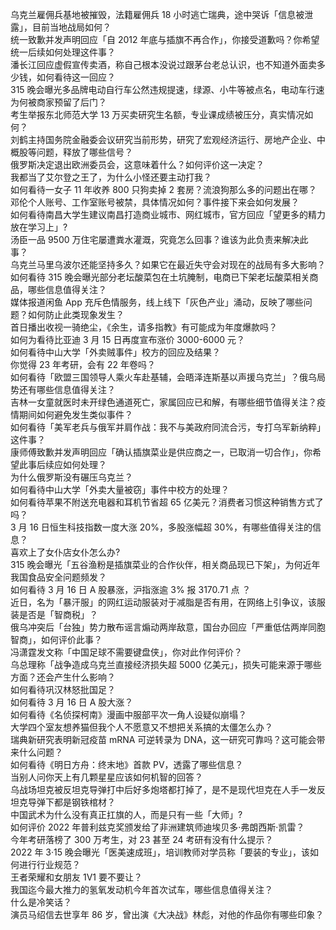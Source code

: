 乌克兰雇佣兵基地被摧毁，法籍雇佣兵 18 小时逃亡瑞典，途中哭诉「信息被泄露」，目前当地战局如何？  
统一致歉并发声明回应「自 2012 年底与插旗不再合作」，你接受道歉吗？你希望统一后续如何处理这件事？  
潘长江回应虚假宣传卖酒，称自己根本没说过跟茅台老总认识，也不知道外面卖多少钱，如何看待这一回应？  
315 晚会曝光多品牌电动自行车公然违规提速，绿源、小牛等被点名，电动车行速为何被商家预留了后门？  
考生举报东北师范大学 13 万买卖研究生名额，专业课成绩被压分，真实情况如何？  
刘鹤主持国务院金融委会议研究当前形势，研究了宏观经济运行、房地产企业、中概股等问题，释放了哪些信号？  
俄罗斯决定退出欧洲委员会，这意味着什么？如何评价这一决定？  
我都当了艾尔登之王了，为什么小怪还要主动打我？  
如何看待一女子 11 年收养 800 只狗卖掉 2 套房？流浪狗那么多的问题出在哪？  
邓伦个人账号、工作室账号被禁，具体情况如何？事件接下来会如何发展？  
如何看待南昌大学生建议南昌打造商业城市、网红城市，官方回应「望更多的精力放在学习上」?  
汤臣一品 9500 万住宅屡遭粪水灌溉，究竟怎么回事？谁该为此负责来解决此事？  
乌克兰马里乌波尔还能坚持多久？如果它在最近失守会对现在的战局有多大影响？  
如何看待 315 晚会曝光部分老坛酸菜包在土坑腌制，电商已下架老坛酸菜相关商品，哪些信息值得关注？  
媒体报道闲鱼 App 充斥色情服务，线上线下「灰色产业」涌动，反映了哪些问题？如何防止此类现象发生？  
首日播出收视一骑绝尘，《余生，请多指教》有可能成为年度爆款吗？  
如何为看待比亚迪 3 月 15 日再度宣布涨价 3000-6000 元？  
如何看待中山大学「外卖贼事件」校方的回应及结果？  
你觉得 23 年考研，会有 22 年卷吗？  
如何看待「欧盟三国领导人乘火车赴基辅，会晤泽连斯基以声援乌克兰」？俄乌局势还有哪些信息值得关注？  
吉林一女童就医时未开绿色通道死亡，家属回应已和解，有哪些细节值得关注？疫情期间如何避免发生类似事件？  
如何看待「美军老兵与俄军并肩作战：我不与美政府同流合污，专打乌军新纳粹」这件事？  
康师傅致歉并发声明回应「确认插旗菜业是供应商之一，已取消一切合作」，你希望此事后续应如何处理？  
为什么俄罗斯没有碾压乌克兰？  
如何看待中山大学「外卖大量被窃」事件中校方的处理？  
如何看待苹果不附送充电器和耳机节省超 65 亿美元？消费者习惯这种销售方式了吗？  
3 月 16 日恒生科技指数一度大涨 20%，多股涨幅超 30%，有哪些值得关注的信息？  
喜欢上了女仆店女仆怎么办?  
315 晚会曝光「五谷渔粉是插旗菜业的合作伙伴，相关商品现已下架」，为何近年我国食品安全问题频发？  
如何看待 3 月 16 日 A 股暴涨，沪指涨逾 3% 报 3170.71 点 ？  
近日，名为「暴汗服」的网红运动服装对于减脂是否有用，在网络上引争议，该服装是否是「智商税」？  
俄乌冲突后「台独」势力散布谣言煽动两岸敌意，国台办回应「严重低估两岸同胞智商」，如何评价此事？  
冯潇霆发文称「中国足球不需要键盘侠」，你对此作何评价？  
乌总理称「战争造成乌克兰直接经济损失超 5000 亿美元」，损失可能来源于哪些方面？还会产生什么影响？  
如何看待巩汉林怒批国足？  
如何看待 3 月 16 日 A 股大涨？  
如何看待《名侦探柯南》漫画中服部平次一角人设疑似崩塌？  
大学四个室友想养猫但我个人不愿意又不想把关系搞的太僵怎么办？  
瑞典新研究表明新冠疫苗 mRNA 可逆转录为 DNA，这一研究可靠吗？这可能会带来什么问题？  
如何看待《明日方舟：终末地》首款 PV，透露了哪些信息？  
当别人问你天上有几颗星星应该如何机智的回答？  
乌战场坦克被反坦克导弹打中后好多炮塔都打掉了，是不是现代坦克在人手一发反坦克导弹下都是钢铁棺材？  
中国武术为什么没有真正扛旗的人，而是只有一些「大师」?  
如何评价 2022 年普利兹克奖颁发给了非洲建筑师迪埃贝多·弗朗西斯·凯雷？  
今年考研落榜了 300 万考生，对 23 甚至 24 考研有没有什么提示？  
2022 年 3·15 晚会曝光「医美速成班」，培训教师对学员称「要装的专业」，该如何进行行业规范？  
王者荣耀和女朋友 1V1 要不要让？  
我国迄今最大推力的氢氧发动机今年首次试车，哪些信息值得关注？  
什么是冷笑话？  
演员马绍信去世享年 86 岁，曾出演《大决战》林彪，对他的作品你有哪些印象？  
